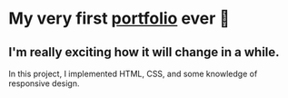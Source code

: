 # My very first [portfolio](https://mari-devop.github.io/portfolio-project/) ever 🫣

## I'm really exciting how it will change in a while.

In this project, I implemented HTML, CSS, and some knowledge of responsive design.
